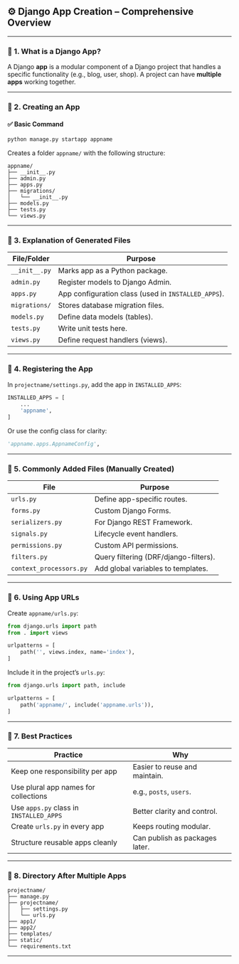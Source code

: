 ## ⚙️ Django App Creation – Comprehensive Overview

---

### 🔹 1. **What is a Django App?**

A Django **app** is a modular component of a Django project that handles a specific functionality (e.g., blog, user, shop). A project can have **multiple apps** working together.

---

### 🔹 2. **Creating an App**

#### ✅ Basic Command

```bash
python manage.py startapp appname
```

Creates a folder `appname/` with the following structure:

```
appname/
├── __init__.py
├── admin.py
├── apps.py
├── migrations/
│   └── __init__.py
├── models.py
├── tests.py
└── views.py
```

---

### 🔹 3. **Explanation of Generated Files**

| File/Folder   | Purpose                                             |
| ------------- | --------------------------------------------------- |
| `__init__.py` | Marks app as a Python package.                      |
| `admin.py`    | Register models to Django Admin.                    |
| `apps.py`     | App configuration class (used in `INSTALLED_APPS`). |
| `migrations/` | Stores database migration files.                    |
| `models.py`   | Define data models (tables).                        |
| `tests.py`    | Write unit tests here.                              |
| `views.py`    | Define request handlers (views).                    |

---

### 🔹 4. **Registering the App**

In `projectname/settings.py`, add the app in `INSTALLED_APPS`:

```python
INSTALLED_APPS = [
    ...
    'appname',
]
```

Or use the config class for clarity:

```python
'appname.apps.AppnameConfig',
```

---

### 🔹 5. **Commonly Added Files (Manually Created)**

| File                    | Purpose                               |
| ----------------------- | ------------------------------------- |
| `urls.py`               | Define app-specific routes.           |
| `forms.py`              | Custom Django Forms.                  |
| `serializers.py`        | For Django REST Framework.            |
| `signals.py`            | Lifecycle event handlers.             |
| `permissions.py`        | Custom API permissions.               |
| `filters.py`            | Query filtering (DRF/django-filters). |
| `context_processors.py` | Add global variables to templates.    |

---

### 🔹 6. **Using App URLs**

Create `appname/urls.py`:

```python
from django.urls import path
from . import views

urlpatterns = [
    path('', views.index, name='index'),
]
```

Include it in the project’s `urls.py`:

```python
from django.urls import path, include

urlpatterns = [
    path('appname/', include('appname.urls')),
]
```

---

### 🔹 7. **Best Practices**

| Practice                                | Why                            |
| --------------------------------------- | ------------------------------ |
| Keep one responsibility per app         | Easier to reuse and maintain.  |
| Use plural app names for collections    | e.g., `posts`, `users`.        |
| Use `apps.py` class in `INSTALLED_APPS` | Better clarity and control.    |
| Create `urls.py` in every app           | Keeps routing modular.         |
| Structure reusable apps cleanly         | Can publish as packages later. |

---

### 🔹 8. **Directory After Multiple Apps**

```
projectname/
├── manage.py
├── projectname/
│   ├── settings.py
│   └── urls.py
├── app1/
├── app2/
├── templates/
├── static/
└── requirements.txt
```

---
